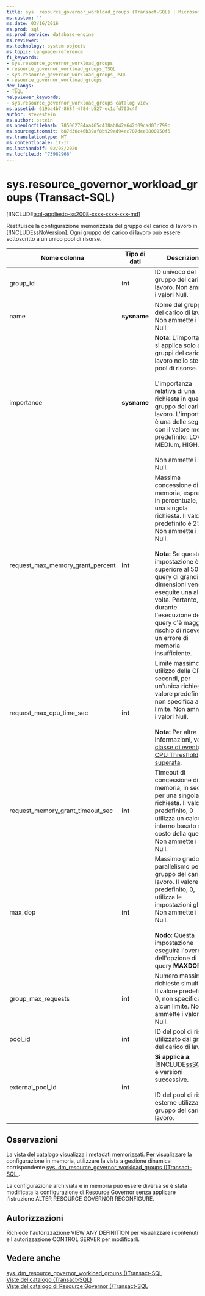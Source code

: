 ```yaml
---
title: sys. resource_governor_workload_groups (Transact-SQL) | Microsoft Docs
ms.custom: ''
ms.date: 03/16/2016
ms.prod: sql
ms.prod_service: database-engine
ms.reviewer: ''
ms.technology: system-objects
ms.topic: language-reference
f1_keywords:
- sys.resource_governor_workload_groups
- resource_governor_workload_groups_TSQL
- sys.resource_governor_workload_groups_TSQL
- resource_governor_workload_groups
dev_langs:
- TSQL
helpviewer_keywords:
- sys.resource_governor_workload_groups catalog view
ms.assetid: 619ba4b7-868f-4784-b527-ec1dfd703c4f
author: stevestein
ms.author: sstein
ms.openlocfilehash: 785062784aa465c438ab842a642d09cad03c799b
ms.sourcegitcommit: b87d36c46b39af8b929ad94ec707dee8800950f5
ms.translationtype: MT
ms.contentlocale: it-IT
ms.lasthandoff: 02/08/2020
ms.locfileid: "73982966"
---
```

# <a name="sysresource_governor_workload_groups-transact-sql"></a>sys.resource_governor_workload_groups (Transact-SQL)
[!INCLUDE[tsql-appliesto-ss2008-xxxx-xxxx-xxx-md](../../includes/tsql-appliesto-ss2008-xxxx-xxxx-xxx-md.md)]

  Restituisce la configurazione memorizzata del gruppo del carico di lavoro in [!INCLUDE[ssNoVersion](../../includes/ssnoversion-md.md)]. Ogni gruppo del carico di lavoro può essere sottoscritto a un unico pool di risorse.  
  
|Nome colonna|Tipo di dati|Descrizione|  
|-----------------|---------------|-----------------|  
|group_id|**int**|ID univoco del gruppo del carico di lavoro. Non ammette i valori Null.|  
|name|**sysname**|Nome del gruppo del carico di lavoro. Non ammette i valori Null.|  
|importance|**sysname**|**Nota:** L'importanza si applica solo ai gruppi del carico di lavoro nello stesso pool di risorse.<br /><br /> L'importanza relativa di una richiesta in questo gruppo del carico di lavoro. L'importanza è una delle seguenti, con il valore medio predefinito: LOW, MEDIum, HIGH.<br /><br /> Non ammette i valori Null.|  
|request_max_memory_grant_percent|**int**|Massima concessione di memoria, espressa in percentuale, per una singola richiesta. Il valore predefinito è 25. Non ammette i valori Null.<br /><br /> **Nota:** Se questa impostazione è superiore al 50%, le query di grandi dimensioni vengono eseguite una alla volta. Pertanto, durante l'esecuzione della query c'è maggiore rischio di ricevere un errore di memoria insufficiente.|  
|request_max_cpu_time_sec|**int**|Limite massimo di utilizzo della CPU, in secondi, per un'unica richiesta. Il valore predefinito, 0, non specifica alcun limite. Non ammette i valori Null.<br /><br /> **Nota:** Per altre informazioni, vedere [classe di evento CPU Threshold superata](../../relational-databases/event-classes/cpu-threshold-exceeded-event-class.md).|  
|request_memory_grant_timeout_sec|**int**|Timeout di concessione di memoria, in secondi, per una singola richiesta. Il valore predefinito, 0 utilizza un calcolo interno basato sul costo della query. Non ammette i valori Null.|  
|max_dop|**int**|Massimo grado di parallelismo per il gruppo del carico di lavoro. Il valore predefinito, 0, utilizza le impostazioni globali. Non ammette i valori Null.<br /><br /> **Nodo:** Questa impostazione eseguirà l'override dell'opzione di query **MAXDOP**.|  
|group_max_requests|**int**|Numero massimo di richieste simultanee. Il valore predefinito, 0, non specifica alcun limite. Non ammette i valori Null.|  
|pool_id|**int**|ID del pool di risorse utilizzato dal gruppo del carico di lavoro.|  
|external_pool_id|**int**|**Si applica a**: [!INCLUDE[ssSQL15](../../includes/sssql15-md.md)] e versioni successive.<br /><br /> ID del pool di risorse esterne utilizzato dal gruppo del carico di lavoro.|  
  
## <a name="remarks"></a>Osservazioni  
 La vista del catalogo visualizza i metadati memorizzati. Per visualizzare la configurazione in memoria, utilizzare la vista a gestione dinamica corrispondente [sys. dm_resource_governor_workload_groups &#40;&#41;Transact-SQL ](../../relational-databases/system-dynamic-management-views/sys-dm-resource-governor-workload-groups-transact-sql.md).  
  
 La configurazione archiviata e in memoria può essere diversa se è stata modificata la configurazione di Resource Governor senza applicare l'istruzione ALTER RESOURCE GOVERNOR RECONFIGURE.  
  
## <a name="permissions"></a>Autorizzazioni  
 Richiede l'autorizzazione VIEW ANY DEFINITION per visualizzare i contenuti e l'autorizzazione CONTROL SERVER per modificarli.  
  
## <a name="see-also"></a>Vedere anche  
 [sys. dm_resource_governor_workload_groups &#40;&#41;Transact-SQL](../../relational-databases/system-dynamic-management-views/sys-dm-resource-governor-workload-groups-transact-sql.md)   
 [Viste del catalogo &#40;Transact-SQL&#41;](../../relational-databases/system-catalog-views/catalog-views-transact-sql.md)   
 [Viste del catalogo di Resource Governor &#40;&#41;Transact-SQL](../../relational-databases/system-catalog-views/resource-governor-catalog-views-transact-sql.md)  
  
  
